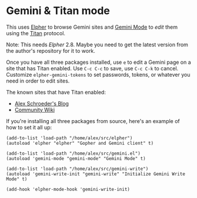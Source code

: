 # Gemini & Titan mode

This uses [Elpher](https://thelambdalab.xyz/elpher/) to browse Gemini
sites and [Gemini Mode](https://git.carcosa.net/jmcbray/gemini.el) to
*edit* them using the [Titan](https://communitywiki.org/wiki/Titan)
protocol.

Note: This needs *Elpher* 2.8. Maybe you need to get the latest
version from the author's repository for it to work.

Once you have all three packages installed, use `e` to edit a Gemini
page on a site that has Titan enabled. Use `C-c C-c` to save, use `C-c
C-k` to cancel. Customize `elpher-gemini-tokens` to set passwords,
tokens, or whatever you need in order to edit sites.

The known sites that have Titan enabled:

* [Alex Schroeder's Blog](gemini://alexschroeder.ch)
* [Community Wiki](gemini://communitywiki.org:1966)

If you're installing all three packages from source, here's an example
of how to set it all up:

```
(add-to-list 'load-path "/home/alex/src/elpher")
(autoload 'elpher "elpher" "Gopher and Gemini client" t)

(add-to-list 'load-path "/home/alex/src/gemini.el")
(autoload 'gemini-mode "gemini-mode" "Gemini Mode" t)

(add-to-list 'load-path "/home/alex/src/gemini-write")
(autoload 'gemini-write-init "gemini-write" "Initialize Gemini Write Mode" t)

(add-hook 'elpher-mode-hook 'gemini-write-init)
```
